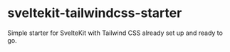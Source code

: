 # sveltekit-tailwindcss-starter
Simple starter for SvelteKit with Tailwind CSS already set up and ready to go. 
